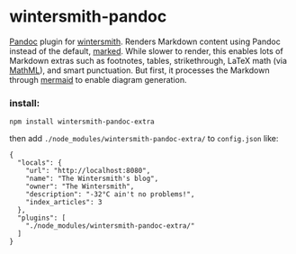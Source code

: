 # wintersmith-pandoc

[Pandoc](http://johnmacfarlane.net/pandoc/) plugin for [wintersmith](https://github.com/jnordberg/wintersmith). Renders Markdown content using Pandoc instead of the default, [marked](https://github.com/chjj/marked). While slower to render, this enables lots of Markdown extras such as footnotes, tables, strikethrough, LaTeX math (via [MathML](http://www.mathjax.com)), and smart punctuation. But first, it processes the Markdown through [mermaid](http://knsv.github.io/mermaid/) to enable diagram generation.

### install:

    npm install wintersmith-pandoc-extra
  
then add `./node_modules/wintersmith-pandoc-extra/` to `config.json` like:

    {
      "locals": {
        "url": "http://localhost:8080",
        "name": "The Wintersmith's blog",
        "owner": "The Wintersmith",
        "description": "-32°C ain't no problems!",
        "index_articles": 3
      },
      "plugins": [
        "./node_modules/wintersmith-pandoc-extra/"
      ]
    }
